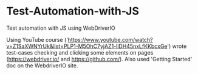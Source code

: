 # Test-Automation-with-JS
Test automation with JS using WebDriverIO

Using YouTube course ('https://www.youtube.com/watch?v=Z1SaXWNYrUk&list=PLP1-M5OhC7yjAZ1-llDH45nxLfKKbcxGe')
wrote test-cases checking and clicking some elements on pages (https://webdriver.io/ and https://github.com/).
Also used 'Getting Started' doc on the WebdriverIO site.